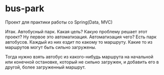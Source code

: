 # bus-park
Проект для практики работы со Spring(Data, MVC)

Итак. Автобусный парк. Какая цель? Какую проблему решает этот проект?
Ну первое это автоматизация. Автоматизация чего?
Есть парк автобусов. Каждый из них ездит по какому то маршруту.
Какие то из маршрутов могут быть сильно загружены.

Тогда нужно взять автобус из какого-нибудь маршрута на начальной или конечной остановке,
который не сильно загружен, и добавить его в другой, более загруженный маршрут.

